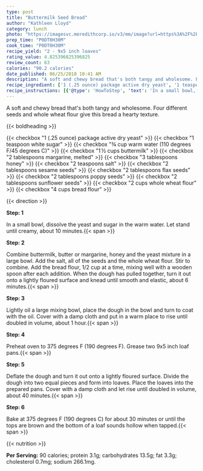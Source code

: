 ```yaml
---
type: post
title: "Buttermilk Seed Bread"
author: "Kathleen Lloyd"
category: lunch
photo: "https://imagesvc.meredithcorp.io/v3/mm/image?url=https%3A%2F%2Fimages.media-allrecipes.com%2Fuserphotos%2F30340.jpg"
prep_time: "P0DT0H30M"
cook_time: "P0DT0H30M"
recipe_yield: "2 - 9x5 inch loaves"
rating_value: 4.825396825396825
review_count: 63
calories: "90.2 calories"
date_published: 06/25/2018 10:41 AM
description: "A soft and chewy bread that's both tangy and wholesome. Four different seeds and whole wheat flour give this bread a hearty texture."
recipe_ingredient: ['1 (.25 ounce) package active dry yeast', '1 teaspoon white sugar', '¾ cup warm water (110 degrees F/45 degrees C)', '1\u2009½ cups buttermilk', '2 tablespoons margarine, melted', '3 tablespoons honey', '2 teaspoons salt', '2 tablespoons sesame seeds', '2 tablespoons flax seeds', '2 tablespoons poppy seeds', '2 tablespoons sunflower seeds', '2 cups whole wheat flour', '4 cups bread flour']
recipe_instructions: [{'@type': 'HowToStep', 'text': 'In a small bowl, dissolve the yeast and sugar in the warm water. Let stand until creamy, about 10 minutes.\n'}, {'@type': 'HowToStep', 'text': 'Combine buttermilk, butter or margarine, honey and the yeast mixture in a large bowl. Add the salt, all of the seeds and the whole wheat flour. Stir to combine. Add the bread flour, 1/2 cup at a time, mixing well with a wooden spoon after each addition. When the dough has pulled together, turn it out onto a lightly floured surface and knead until smooth and elastic, about 6 minutes.\n'}, {'@type': 'HowToStep', 'text': 'Lightly oil a large mixing bowl, place the dough in the bowl and turn to coat with the oil. Cover with a damp cloth and put in a warm place to rise until doubled in volume, about 1 hour.\n'}, {'@type': 'HowToStep', 'text': 'Preheat oven to 375 degrees F (190 degrees F). Grease two 9x5 inch loaf pans.\n'}, {'@type': 'HowToStep', 'text': 'Deflate the dough and turn it out onto a lightly floured surface. Divide the dough into two equal pieces and form into loaves. Place the loaves into the prepared pans. Cover with a damp cloth and let rise until doubled in volume, about 40 minutes.\n'}, {'@type': 'HowToStep', 'text': 'Bake at 375 degrees F (190 degrees C) for about 30 minutes or until the tops are brown and the bottom of a loaf sounds hollow when tapped.\n'}]
---
```


A soft and chewy bread that's both tangy and wholesome. Four different seeds and whole wheat flour give this bread a hearty texture. 

{{< boldheading >}}

{{< checkbox "1 (.25 ounce) package active dry yeast" >}}
{{< checkbox "1 teaspoon white sugar" >}}
{{< checkbox "¾ cup warm water (110 degrees F/45 degrees C)" >}}
{{< checkbox "1 ½ cups buttermilk" >}}
{{< checkbox "2 tablespoons margarine, melted" >}}
{{< checkbox "3 tablespoons honey" >}}
{{< checkbox "2 teaspoons salt" >}}
{{< checkbox "2 tablespoons sesame seeds" >}}
{{< checkbox "2 tablespoons flax seeds" >}}
{{< checkbox "2 tablespoons poppy seeds" >}}
{{< checkbox "2 tablespoons sunflower seeds" >}}
{{< checkbox "2 cups whole wheat flour" >}}
{{< checkbox "4 cups bread flour" >}}


{{< direction >}}

**Step: 1**

In a small bowl, dissolve the yeast and sugar in the warm water. Let stand until creamy, about 10 minutes.{{< span >}}

**Step: 2**

Combine buttermilk, butter or margarine, honey and the yeast mixture in a large bowl. Add the salt, all of the seeds and the whole wheat flour. Stir to combine. Add the bread flour, 1/2 cup at a time, mixing well with a wooden spoon after each addition. When the dough has pulled together, turn it out onto a lightly floured surface and knead until smooth and elastic, about 6 minutes.{{< span >}}

**Step: 3**

Lightly oil a large mixing bowl, place the dough in the bowl and turn to coat with the oil. Cover with a damp cloth and put in a warm place to rise until doubled in volume, about 1 hour.{{< span >}}

**Step: 4**

Preheat oven to 375 degrees F (190 degrees F). Grease two 9x5 inch loaf pans.{{< span >}}

**Step: 5**

Deflate the dough and turn it out onto a lightly floured surface. Divide the dough into two equal pieces and form into loaves. Place the loaves into the prepared pans. Cover with a damp cloth and let rise until doubled in volume, about 40 minutes.{{< span >}}

**Step: 6**

Bake at 375 degrees F (190 degrees C) for about 30 minutes or until the tops are brown and the bottom of a loaf sounds hollow when tapped.{{< span >}}

{{< nutrition >}}

**Per Serving:** 90 calories; protein 3.1g; carbohydrates 13.5g; fat 3.3g; cholesterol 0.7mg; sodium 266.1mg.